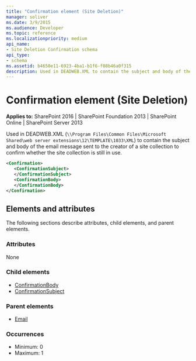 ```yaml
---
title: "Confirmation element (Site Deletion)"
manager: soliver
ms.date: 3/9/2015
ms.audience: Developer
ms.topic: reference
ms.localizationpriority: medium
api_name:
- Site Deletion Confirmation schema
api_type:
- schema
ms.assetid: b4650e11-6923-4ba1-b1f6-f08b46a0f315
description: Used in DEADWEB.XML to contain the subject and body of the email message sent to the creator of a site collection to confirm whether the site collection is still in use.
---
```


# Confirmation element (Site Deletion)

**Applies to:** SharePoint 2016 | SharePoint Foundation 2013 | SharePoint Online | SharePoint Server 2013

Used in DEADWEB.XML (`\\Program Files\Common Files\Microsoft Shared\web server extensions\12\TEMPLATE\1033\XML`) to contain the subject and body of the email message sent to the creator of a site collection to confirm whether the site collection is still in use.

```XML
<Confirmation>
   <ConfirmationSubject>
   </ConfirmationSubject>
   <ConfirmationBody>
   </ConfirmationBody>
</Confirmation>
```

## Elements and attributes

The following sections describe attributes, child elements, and parent elements.

### Attributes

None

### Child elements

- [ConfirmationBody](confirmationbody-element-site-deletion.md)
- [ConfirmationSubject](confirmationsubject-element-site-deletion.md)

### Parent elements

- [Email](email-element-site-deletion.md)

### Occurrences

- Minimum: 0
- Maximum: 1

<br/>
